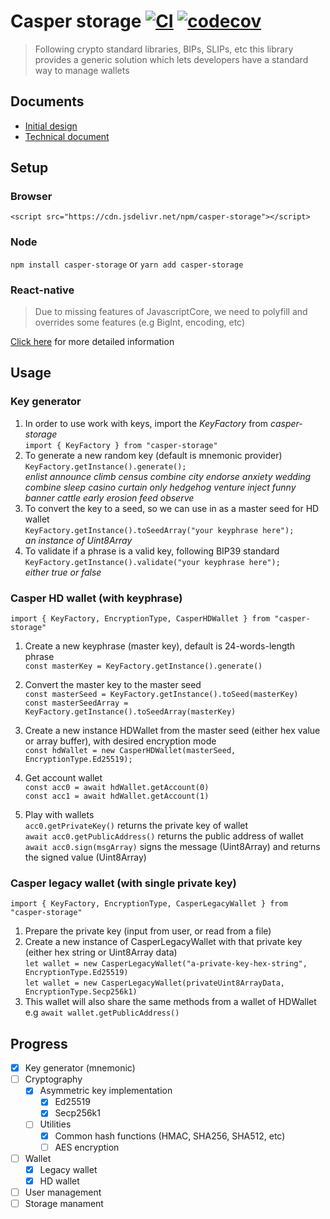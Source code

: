 # Casper storage [![CI](https://github.com/CasperDash/casper-storage/actions/workflows/ci-master.yml/badge.svg?branch=master)](https://github.com/CasperDash/casper-storage/actions/workflows/ci-master.yml) [![codecov](https://codecov.io/gh/CasperDash/casper-storage/branch/master/graph/badge.svg?token=9B1WI1WXGE)](https://codecov.io/gh/CasperDash/casper-storage)
> Following crypto standard libraries, BIPs, SLIPs, etc this library provides a generic solution which lets developers have a standard way to manage wallets

## Documents
- [Initial design](https://github.com/CasperDash/casper-storage/blob/master/document/01-casper-storage-design.md)
- [Technical document](https://casperdash.github.io/casper-storage/)

## Setup

### Browser
`<script src="https://cdn.jsdelivr.net/npm/casper-storage"></script>`

### Node
`npm install casper-storage` or `yarn add casper-storage`

### React-native
> Due to missing features of JavascriptCore, we need to polyfill and overrides some features (e.g BigInt, encoding, etc)

[Click here](https://github.com/CasperDash/casper-storage/blob/master/supports/react-native/README.md) for more detailed information

## Usage

### Key generator
1. In order to use work with keys, import the *KeyFactory* from *casper-storage*\
`import { KeyFactory } from "casper-storage"`
2. To generate a new random key (default is mnemonic provider)\
`KeyFactory.getInstance().generate();`\
*enlist announce climb census combine city endorse anxiety wedding combine sleep casino curtain only hedgehog venture inject funny banner cattle early erosion feed observe*
3. To convert the key to a seed, so we can use in as a master seed for HD wallet\
`KeyFactory.getInstance().toSeedArray("your keyphrase here");`\
*an instance of Uint8Array*
4. To validate if a phrase is a valid key, following BIP39 standard\
`KeyFactory.getInstance().validate("your keyphrase here");`\
*either true or false*

### Casper HD wallet (with keyphrase)
`import { KeyFactory, EncryptionType, CasperHDWallet } from "casper-storage"`
1. Create a new keyphrase (master key), default is 24-words-length phrase\
`const masterKey = KeyFactory.getInstance().generate()`

2. Convert the master key to the master seed\
`const masterSeed = KeyFactory.getInstance().toSeed(masterKey)`\
`const masterSeedArray = KeyFactory.getInstance().toSeedArray(masterKey)`

3. Create a new instance HDWallet from the master seed (either hex value or array buffer), with desired encryption mode\
`const hdWallet = new CasperHDWallet(masterSeed, EncryptionType.Ed25519);`

4. Get account wallet\
`const acc0 = await hdWallet.getAccount(0)`\
`const acc1 = await hdWallet.getAccount(1)`

5. Play with wallets\
`acc0.getPrivateKey()` returns the private key of wallet\
`await acc0.getPublicAddress()` returns the public address of wallet\
`await acc0.sign(msgArray)` signs the message (Uint8Array) and returns the signed value (Uint8Array)

### Casper legacy wallet (with single private key)
`import { KeyFactory, EncryptionType, CasperLegacyWallet } from "casper-storage"`
1. Prepare the private key (input from user, or read from a file)
2. Create a new instance of CasperLegacyWallet with that private key (either hex string or Uint8Array data)\
`let wallet = new CasperLegacyWallet("a-private-key-hex-string", EncryptionType.Ed25519)`\
`let wallet = new CasperLegacyWallet(privateUint8ArrayData, EncryptionType.Secp256k1)`
3. This wallet will also share the same methods from a wallet of HDWallet\
e.g `await wallet.getPublicAddress()`

## Progress
- [x] Key generator (mnemonic)
- [ ] Cryptography
  - [x] Asymmetric key implementation
    - [x] Ed25519
    - [x] Secp256k1
  - [ ] Utilities
    - [x] Common hash functions (HMAC, SHA256, SHA512, etc)
    - [ ] AES encryption
- [ ] Wallet
  - [x] Legacy wallet
  - [x] HD wallet
- [ ] User management
- [ ] Storage manament

